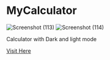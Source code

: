 # MyCalculator
![Screenshot (113)](https://user-images.githubusercontent.com/87525399/187382153-0202d0cb-8e40-483f-9535-b1167df316c4.png)
![Screenshot (114)](https://user-images.githubusercontent.com/87525399/187382171-df29f466-d90f-41f0-9fb4-c0b8b6f7bee7.png)

Calculator with Dark and light mode

<a href="https://dhruvpandey08.github.io/MyCalculator/">Visit Here</a>
